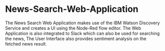 # News-Search-Web-Application
The News Search Web Application makes use of the IBM Watson Discovery Service and creates a UI using the Node-Red flow editor. The Web Application is also integrated to Slack which can also be used for searching the news, The User Interface also provides sentiment analysis on the fetched news result.
